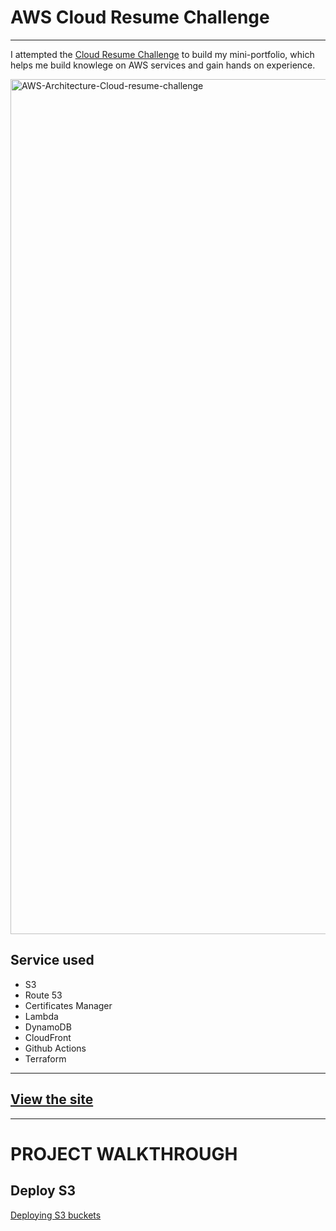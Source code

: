 
# AWS Cloud Resume Challenge
-----
I attempted the [Cloud Resume Challenge](https://cloudresumechallenge.dev/) to build my mini-portfolio, which helps me build knowlege on AWS services and gain hands on experience. 

<img width="1368" alt="AWS-Architecture-Cloud-resume-challenge" src="https://github.com/hhphu/Cloud/assets/45286750/0fb1278f-978f-41c5-8f42-eb63efe8f8c1">

## Service used
- S3
- Route 53
- Certificates Manager
- Lambda
- DynamoDB
- CloudFront
- Github Actions
- Terraform

-----
## [View the site](https://hhphu.com)
-----

# PROJECT WALKTHROUGH
## Deploy S3
[Deploying S3 buckets](./deploy-s3.md)
